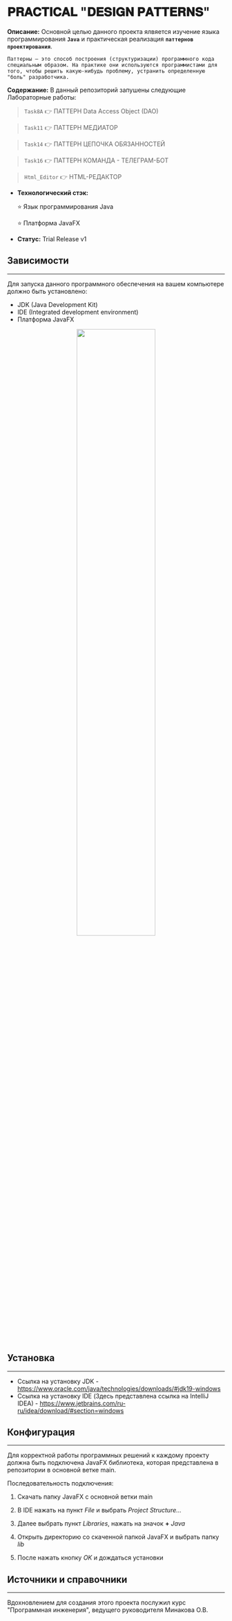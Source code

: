 # 𝐏𝐑𝐀𝐂𝐓𝐈𝐂𝐀𝐋 "𝐃𝐄𝐒𝐈𝐆𝐍 𝐏𝐀𝐓𝐓𝐄𝐑𝐍𝐒"

**Описание:** Основной целью данного проекта ялвяется изучение языка программирования __`Java`__ и практическая реализация __`паттернов проектирования`__.
    
    Паттерны — это способ построения (структуризации) программного кода специальным образом. На практике они используются программистами для того, чтобы решить какую-нибудь проблему, устранить определенную "боль" разработчика.


**Содержание:** В данный репозиторий запушены следующие Лабораторные работы:

> `Task8A` :point_right: ПАТТЕРН Data Access Object (DAO)

> `Task11` :point_right: ПАТТЕРН МЕДИАТОР

> `Task14` :point_right: ПАТТЕРН ЦЕПОЧКА ОБЯЗАННОСТЕЙ

> `Task16` :point_right: ПАТТЕРН КОМАНДА - ТЕЛЕГРАМ-БОТ

> `Html_Editor` :point_right: HTML-РЕДАКТОР

+ **Технологический стэк:**
  
  :star: Язык программирования Java

  :star: Платформа JavaFX

+ **Статус:** Trial Release v1


## Зависимости
_____
Для запуска данного программного обеспечения на вашем компьютере должно быть установлено:

+ JDK (Java Development Kit)
+ IDE (Integrated development environment)
+ Платформа JavaFX
<p align="center" width="100%">
    <img width="60%" src="https://cdn.javarush.com/images/article/6a2182c9-c676-4372-bc7e-630ef73648bf/512.webp">
</p>

## Установка
_____
+ Ссылка на установку JDK - https://www.oracle.com/java/technologies/downloads/#jdk19-windows
+ Ссылка на установку IDE (Здесь представлена ссылка на IntelliJ IDEA) - https://www.jetbrains.com/ru-ru/idea/download/#section=windows

## Конфигурация
_____
Для корректной работы программных решений к каждому проекту должна быть подключена JavaFX библиотека, которая представлена в репозитории в основной ветке main.

Последовательность подключения:

1. Скачать папку JavaFX с основной ветки main

2. В IDE нажать на пункт *File* и выбрать *Project Structure...*

3. Далее выбрать пункт *Libraries*, нажать на значок **+** *Java*

4. Открыть директорию со скаченной папкой JavaFX и выбрать папку *lib*

5. После нажать кнопку *OK* и дождаться установки 

## Источники и справочники
_____
Вдохновлением для создания этого проекта послужил курс "Программная инженерия", ведущего руководителя Минакова О.В.
